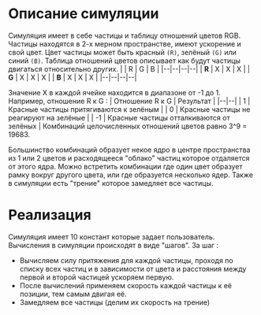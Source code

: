 # Описание симуляции
Симуляция имеет в себе частицы и таблицу отношений цветов RGB.
Частицы находятся в 2-х мерном пространстве, имеют ускорение и свой цвет.
Цвет частицы может быть красный `(R)`, зелёный `(G)` или синий `(B)`.
Таблица отношений цветов описывает как будут частицы двигаться относительно других.
|  | R | G | B |
|--|--|--|--|
| **R** | X | X | X |
| **G** | X | X | X |
| **B** | X | X | X |
|--|--|--|--|

Значение X в каждой ячейке находится в диапазоне от -1 до 1.
Например, отношение R к G :
| Отношение R к G | Результат |
|--|--|
| 1 | Красные частицы притягиваются к зелёным |
| 0 | Красные частицы не реагируют на зелёные |
| -1 | Красные частицы отталкиваются от зелёных |
Комбинаций целочисленных отношений цветов равно 3^9 = 19683.

Большинство комбинаций образует некое ядро в центре пространства из 1 или 2 цветов и расходящееся "облако" частиц которое отдаляется от этого ядра. Можно встретить комбинации где один цвет образует рамку вокруг другого цвета, или где образуется несколько ядер.
Также в симуляции есть "трение" которое замедляет все частицы. 
# Реализация
Симуляция имеет 10 констант которые задает пользователь.
Вычисления в симуляции происходят в виде "шагов".
За шаг :

 - Вычисляем силу притяжения для каждой частицы, проходя по списку всех частиц и в зависимости от цвета и расстояния между первой и второй частицей ускоряем первую.
 - После вычислений применяем скорость каждой частицы к её позиции, тем самым двигая её.
 - Замедляем все частицы (делим их скорость на трение)






